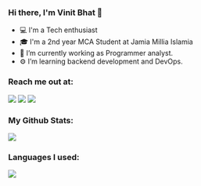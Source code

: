### Hi there, I'm Vinit Bhat 👋

- 💻 I'm a Tech enthusiast
- 🎓 I'm a 2nd year MCA Student at Jamia Millia Islamia
- 🔭 I’m currently working as Programmer analyst.
- ⚙  I’m learning backend development and DevOps.

### Reach me out at: 
[<img src="https://img.shields.io/badge/Gmail-D14836?style=for-the-badge&logo=gmail&logoColor=white">](mailto:99.bhatvinit@gmail.com) 
[<img src="https://img.shields.io/badge/Telegram-2CA5E0?style=for-the-badge&logo=telegram&logoColor=white">](https://t.me/BhatSahab) 
[<img src="https://img.shields.io/badge/LinkedIn-0077B5?style=for-the-badge&logo=linkedin&logoColor=white">](https://www.linkedin.com/in/bhatsahab/)



### My Github Stats:

<img src="https://github-readme-stats.vercel.app/api?username=bhat-sahab&theme=great-gatsby&show_icons=true&icon_color=f54260&title_color=f54260&bg_color=121212&border_color=ff695e">



### Languages I used:

<img src="https://github-readme-stats.vercel.app/api/top-langs/?username=bhat-sahab&layout=compact&color=2e2e2e&theme=great-gatsby&show_icons=true&icon_color=f54260&title_color=f54260&text_color=e9ff6b&bg_color=121212&border_color=fff75e">
